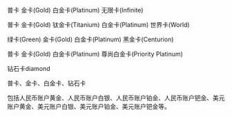 
普卡
金卡(Gold)
白金卡(Platinum)
无限卡(Infinite)


普卡
金卡(Gold)
钛金卡(Titanium)
白金卡(Platinum)
世界卡(World)


绿卡(Green)
金卡(Gold)
白金卡(Platinum)
黑金卡(Centurion)


普卡
金卡(Gold)
白金卡(Platinum)
尊尚白金卡(Priority Platinum)

钻石卡diamond

普卡、金卡、白金卡、钻石卡

包括人民币账户黄金、人民币账户白银、人民币账户铂金、人民币账户钯金、美元账户黄金、美元账户白银、美元账户铂金、美元账户钯金等。


